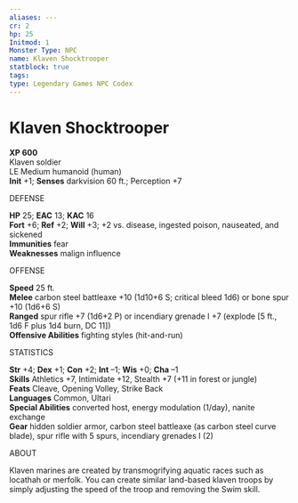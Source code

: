 ```yaml
---
aliases: ---
cr: 2
hp: 25
Initmod: 1
Monster Type: NPC
name: Klaven Shocktrooper
statblock: true
tags: 
type: Legendary Games NPC Codex
---
```


# Klaven Shocktrooper

**XP 600**  
Klaven soldier  
LE Medium humanoid (human)  
**Init** +1; **Senses** darkvision 60 ft.; Perception +7

DEFENSE

**HP** 25; **EAC** 13; **KAC** 16  
**Fort** +6; **Ref** +2; **Will** +3; +2 vs. disease, ingested poison, nauseated, and sickened  
**Immunities** fear  
**Weaknesses** malign influence

OFFENSE

**Speed** 25 ft.  
**Melee** carbon steel battleaxe +10 (1d10+6 S; critical bleed 1d6) or bone spur +10 (1d6+6 S)  
**Ranged** spur rifle +7 (1d6+2 P) or incendiary grenade I +7 (explode \[5 ft., 1d6 F plus 1d4 burn, DC 11\])  
**Offensive Abilities** fighting styles (hit-and-run)

STATISTICS

**Str** +4; **Dex** +1; **Con** +2; **Int** –1; **Wis** +0; **Cha** –1  
**Skills** Athletics +7, Intimidate +12, Stealth +7 (+11 in forest or jungle)  
**Feats** Cleave, Opening Volley, Strike Back  
**Languages** Common, Ultari  
**Special Abilities** converted host, energy modulation (1/day), nanite exchange  
**Gear** hidden soldier armor, carbon steel battleaxe (as carbon steel curve blade), spur rifle with 5 spurs, incendiary grenades I (2)

ABOUT

Klaven marines are created by transmogrifying aquatic races such as locathah or merfolk. You can create similar land-based klaven troops by simply adjusting the speed of the troop and removing the Swim skill.

